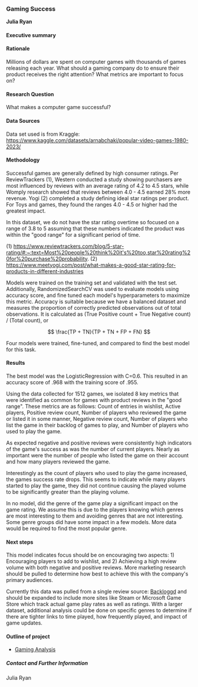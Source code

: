 ### Gaming Success

**Julia Ryan**

#### Executive summary


#### Rationale
Millions of dollars are spent on computer games with thousands of games releasing each year. What should a gaming company do to ensure their product receives the right attention? What metrics are important to focus on?

#### Research Question
What makes a computer game successful?

#### Data Sources
Data set used is from Kraggle: https://www.kaggle.com/datasets/arnabchaki/popular-video-games-1980-2023/

#### Methodology
Successful games are generally defined by high consumer ratings.  Per ReviewTrackers (1), Western conducted a study showing purchasers are most influenced by reviews with an average rating of 4.2 to 4.5 stars, while Womply research showed that reviews between 4.0 - 4.5 earned 28% more revenue. Yogi (2) completed a study defining ideal star ratings per product.  For Toys and games, they found the ranges 4.0 - 4.5 or higher had the greatest impact.

In this dataset, we do not have the star rating overtime so focused on a range of 3.8 to 5 assuming that these numbers indicated the product was within the "good range" for a significant period of time. 

(1) https://www.reviewtrackers.com/blog/5-star-rating/#:~:text=Most%20people%20think%20it's%20too,star%20rating%20for%20purchase%20probability.
(2) https://www.meetyogi.com/post/what-makes-a-good-star-rating-for-products-in-different-industries

Models were trained on the training set and validated with the test set. Additionally, RandomizedSearchCV was used to evaluate models using accuracy score, and fine tuned each model's hyperparameters to maximize this metric.  Accuracy is suitable because we have a balanced dataset and measures the proportion of correctly predicted observations out of total observations. It is calculated as (True Positive count + True Negative count) / (Total count), or

$$
\frac{TP + TN}{TP + TN + FP + FN}
$$


Four models were trained, fine-tuned, and compared to find the best model for this task.


#### Results
The best model was the LogisticRegression with C=0.6. This resulted in an accuracy score of .968 with the training score of .955. 

Using the data collected for 1512 games, we isolated 8 key metrics that were identified as common for games with product reviews in the "good range". These metrics are as follows: Count of entries in wishlist, Active players, Positive review count, Number of players who reviewed the game or listed it in some manner, Negative review count, Number of players who list the game in their backlog of games to play, and Number of players who used to play the game.

As expected negative and positive reviews were consistently high indicators of the game's success as was the number of current players. Nearly as important were the number of people who listed the game on their account and how many players reviewed the game. 

Interestingly as the count of players who used to play the game increased, the games success rate drops. This seems to indicate while many players started to play the game, they did not continue causing the played volume to be significantly greater than the playing volume.

In no model, did the genre of the game play a significant impact on the game rating. We assume this is due to the players knowing which genres are most interesting to them and avoiding genres that are not interesting. Some genre groups did have some impact in a few models. More data would be required to find the most popular genre. 


#### Next steps
This model indicates focus should be on encouraging two aspects: 1) Encouraging players to add to wishlist, and 2) Achieving a high review volume with both negative and positive reviews. More marketing research should be pulled to determine how best to achieve this with the company's primary audiences.

Currently this data was pulled from a single review source: [Backloggd](https://www.backloggd.com/games/lib/popular/) and should be expanded to include more sites like Steam or Microsoft Game Store which track actual game play rates as well as ratings.  With a larger dataset, additional analysis could be done on specific genres to determine if there are tighter links to time played, how frequently played, and impact of game updates.     

#### Outline of project

- [Gaming Analysis]()


##### Contact and Further Information
Julia Ryan
